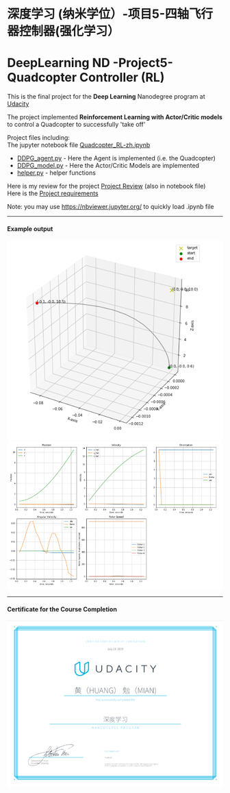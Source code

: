 # 深度学习 (纳米学位）-项目5-四轴飞行器控制器(强化学习）
# DeepLearning ND -Project5-Quadcopter Controller (RL)

[//]: # (Image References)
[image1.1]: ./example1.png
[image1.2]: ./example2.png
[image2]: ./20190723-Certificate.png

This is the final project for the **Deep Learning** Nanodegree program at [Udacity](https://cn.udacity.com/course/deep-learning-nanodegree--nd101-cn-advanced)

The project implemented **Reinforcement Learning with Actor/Critic models** to control a Quadcopter to successfully 'take off'

Project files including:  
The jupyter notebook file  [Quadcopter_RL-zh.ipynb](Quadcopter_RL-zh.ipynb)  
 - [DDPG_agent.py](./agents/DDPG_agent.py)  - Here the Agent is implemented (i.e. the Quadcopter)
 - [DDPG_model.py](./agents/DDPG_model.py)  - Here the Actor/Critic Models are implemented
 - [helper.py](./agents/helper.py) - helper functions

Here is my review for the project [Project Review](./Project-Writeup.md) (also in notebook file)  
Here is the [Project requirements](./Project-README.md)

Note:  you may use https://nbviewer.jupyter.org/ to quickly load .ipynb file

---
#### Example output 

![alt text][image1.1]
![alt text][image1.2]

---
#### Certificate for the Course Completion
![alt text][image2]

